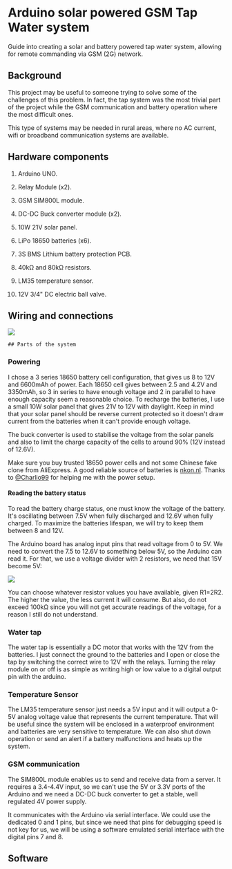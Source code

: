 # Arduino solar powered GSM Tap Water system

Guide into creating a solar and battery powered tap water system, allowing for remote commanding via GSM (2G) network.

## Background

This project may be useful to someone trying to solve some of the challenges of this problem. In fact, the tap system was the most trivial part of the project while the GSM communication and battery operation where the most difficult ones.

This type of systems may be needed in rural areas, where no AC current, wifi or broadband communication systems are available.

## Hardware components

1. Arduino UNO.

2. Relay Module (x2).

3. GSM SIM800L module.

4. DC-DC Buck converter module (x2).

5. 10W 21V solar panel.

6. LiPo 18650 batteries (x6).

7. 3S BMS Lithium battery protection PCB.

8. 40kΩ and 80kΩ resistors.

9. LM35 temperature sensor.

10. 12V 3/4" DC electric ball valve.

## Wiring and connections

![](https://manueldeprada.com/blog/assets/scheme.png)

    ## Parts of the system

### Powering

I chose a 3 series 18650 battery cell configuration, that gives us 8 to 12V and 6600mAh of power. Each 18650 cell gives between 2.5 and 4.2V and 3350mAh, so 3 in series to have enough voltage and 2 in parallel to have enough capacity seem a reasonable choice. To recharge the batteries, I use a small 10W solar panel that gives 21V to 12V with daylight. Keep in mind that your solar panel should be reverse current protected so it doesn't draw current from the batteries when it can't provide enough voltage. 

The buck converter is used to stabilise the voltage from the solar panels and also to limit the charge capacity of the cells to around 90% (12V instead of 12.6V). 

Make sure you buy trusted 18650 power cells and not some Chinese fake clone from AliExpress. A good reliable source of batteries is [nkon.nl](). Thanks to [@Charlio99](https://github.com/Charlio99) for helping me with the power setup.

#### Reading the battery status

To read the battery charge status, one must know the voltage of the battery. It's oscillating between 7.5V when fully discharged and 12.6V when fully charged. To maximize the batteries lifespan, we will try to keep them between 8 and 12V. 

The Arduino board has analog input pins that read voltage from 0 to 5V. We need to convert the 7.5 to 12.6V to something below 5V, so the Arduino can read it. For that, we use a voltage divider with 2 resistors, we need that 15V become 5V:

![](https://manueldeprada.com/blog/assets/v_divider.png)

You can choose whatever resistor values you have available, given R1=2R2. The higher the value, the less current it will consume. But also, do not exceed 100kΩ since you will not get accurate readings of the voltage, for a reason I still do not understand.

### Water tap

The water tap is essentially a DC motor that works with the 12V from the batteries. I just connect the ground to the batteries and I open or close the tap by switching the correct wire to 12V with the relays. Turning the relay module on or off is as simple as writing high or low value to a digital output pin with the arduino.

### Temperature Sensor

The LM35 temperature sensor just needs a 5V input and it will output a 0-5V analog voltage value that represents the current temperature. That will be useful since the system will be enclosed in a waterproof environment and batteries are very sensitive to temperature. We can also shut down operation or send an alert if a battery malfunctions and heats up the system.

### GSM communication

The SIM800L module enables us to send and receive data from a server. It requires a 3.4-4.4V input, so we can't use the 5V or 3.3V ports of the Arduino and we need a DC-DC buck converter to get a stable, well regulated 4V power supply. 

It communicates with the Arduino via serial interface. We could use the dedicated 0 and 1 pins, but since we need that pins for debugging speed is not key for us, we will be using a software emulated serial interface with the digital pins 7 and 8.

## Software

